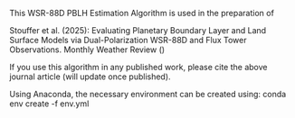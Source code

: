 This WSR-88D PBLH Estimation Algorithm is used in the preparation of

Stouffer et al. (2025): Evaluating Planetary Boundary Layer and Land 
Surface Models via Dual-Polarization WSR-88D and Flux Tower Observations.
Monthly Weather Review ()

If you use this algorithm in any published work, please cite the above
journal article (will update once published).

Using Anaconda, the necessary environment can be created using:
conda env create -f env.yml